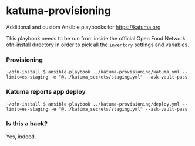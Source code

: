 # katuma-provisioning
Additional and custom Ansible playbooks for https://katuma.org

This playbook needs to be run from inside the official Open Food Network [ofn-install](https://github.com/openfoodfoundation/ofn-install) directory in order to pick all the `inventory` settings and variables.

### Provisioning
```shell
~/ofn-install $ ansible-playbook ../katuma-provisioning/katuma.yml --limit=es-staging -e "@../katuma_secrets/staging.yml" --ask-vault-pass
```

### Katuma reports app deploy
```shell
~/ofn-install $ ansible-playbook ../katuma-provisioning/deploy.yml --limit=es-staging -e "@../katuma_secrets/staging.yml" --ask-vault-pass
```

### Is this a hack?
Yes, indeed.

